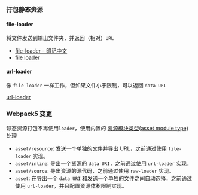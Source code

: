 ### ~~打包静态资源~~

#### file-loader

将文件发送到输出文件夹，并返回（相对）`URL`

- [file-loader - 印记中文](https://webpack.docschina.org/loaders/file-loader)
- [file loader](https://webpack.js.org/loaders/file-loader/)

#### url-loader

像 `file loader` 一样工作，但如果文件小于限制，可以返回 `data URL`

[url-loader](https://webpack.js.org/loaders/url-loader/)

### Webpack5 变更

静态资源打包不再使用`loader`，使用内置的 [资源模块类型(asset module type)](https://webpack.docschina.org/guides/asset-modules/) 处理

- `asset/resource`: 发送一个单独的文件并导出 URL，之前通过使用 `file-loader` 实现。
- `asset/inline`: 导出一个资源的 `data URI`，之前通过使用 `url-loader` 实现。
- `asset/source`: 导出资源的源代码，之前通过使用 `raw-loader` 实现。
- `asset`: 在导出一个 `data URI` 和发送一个单独的文件之间自动选择，之前通过使用 `url-loader`，并且配置资源体积限制实现。
